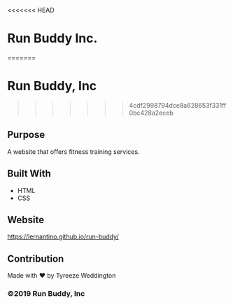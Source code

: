 <<<<<<< HEAD
# Run Buddy Inc.
=======
# Run Buddy, Inc
>>>>>>> 4cdf2998794dce8a628653f331ff0bc428a2eceb

## Purpose
A website that offers fitness training services. 

## Built With
* HTML
* CSS

## Website
https://lernantino.github.io/run-buddy/

## Contribution
Made with ❤️ by Tyreeze Weddington

### ©️2019 Run Buddy, Inc 
